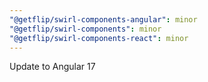 ```yaml
---
"@getflip/swirl-components-angular": minor
"@getflip/swirl-components": minor
"@getflip/swirl-components-react": minor
---
```


Update to Angular 17
